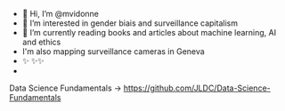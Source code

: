 - 👋 Hi, I’m @mvidonne
- 👀 I’m interested in gender biais and surveillance capitalism
- 🌱 I’m currently reading books and articles about machine learning, AI and ethics
- I'm also mapping surveillance cameras in Geneva
- ✨ ✨✨
- 

Data Science Fundamentals  -> https://github.com/JLDC/Data-Science-Fundamentals

<!---
mvidonne/mvidonne is a ✨ special ✨ repository because its `README.md` (this file) appears on your GitHub profile.
You can click the Preview link to take a look at your changes.
--->
